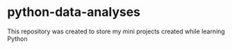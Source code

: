 # python-data-analyses
This repository was created to store my mini projects created while learning Python
